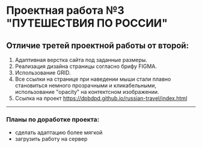 # Проектная работа №3 **"ПУТЕШЕСТВИЯ ПО РОССИИ"**

## Отличие третей проектной работы от второй: ## 
1. Адаптивная верстка сайта под заданные размеры.
2. Реализация дизайна страницы согласно брифу FIGMA.
3. Использование GRID.
4. Все ссылки на странице при наведении мыши стали плавно становиться немного прозрачными и кликабельными, использование "opacity" на контектсном изображении.
5. Ссылка на проект https://dpbdpd.github.io/russian-travel/index.html 
____
### Планы по доработке проекта: ##

+ сделать адаптацию более мягкой
+ загрузить работу на сервер
